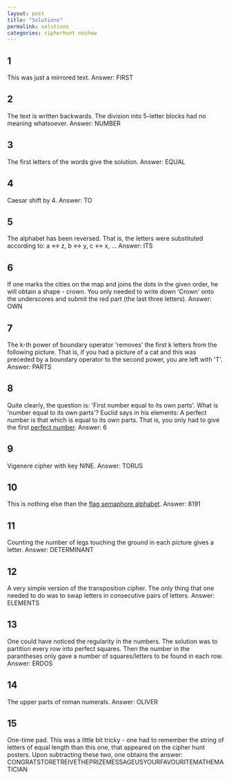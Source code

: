 ```yaml
---
layout: post
title: "Solutions"
permalink: solutions
categories: cipherhunt noshow
---
```


## 1

This was just a mirrored text. Answer: FIRST

## 2

The text is written backwards. The division into 5-letter blocks had no meaning whatsoever. Answer: NUMBER

## 3

The first letters of the words give the solution. Answer: EQUAL

## 4

Caesar shift by 4. Answer: TO

## 5

The alphabet has been reversed. That is, the letters were substituted according to: a <-> z, b <-> y, c <-> x, ... Answer: ITS

## 6

If one marks the cities on the map and joins the dots in the given order, he will obtain a shape - crown. You only needed to write down 'Crown' onto the underscores and submit the red part (the last three letters). Answer: OWN

## 7

The k-th power of boundary operator 'removes' the first k letters from the following picture. That is, if you had a picture of a cat and this was preceded by a boundary operator to the second power, you are left with 'T'. Answer: PARTS

## 8

Quite clearly, the question is: 'First number equal to its own parts'. What is 'number equal to its own parts'? Euclid says in his elements: A perfect number is that which is equal to its own parts. That is, you only had to give the first [perfect number](https://en.wikipedia.org/wiki/Perfect_number). Answer: 6

## 9  

Vigenere cipher with key NINE. Answer: TORUS

## 10

This is nothing else than the [flag semaphore alphabet](https://en.wikipedia.org/wiki/Flag_semaphore). Answer: 8191

## 11

Counting the number of legs touching the ground in each picture gives a letter. Answer: DETERMINANT

## 12

A very simple version of the transposition cipher. The only thing that one needed to do was to swap letters in consecutive pairs of letters. Answer: ELEMENTS

## 13

One could have noticed the regularity in the numbers. The solution was to partition every row into perfect squares. Then the number in the parantheses only gave a number of squares/letters to be found in each row. Answer: ERDOS

## 14

The upper parts of roman numerals. Answer: OLIVER

## 15

One-time pad. This was a little bit tricky - one had to remember the string of letters of equal length than this one, that appeared on the cipher hunt posters. Upon subtracting these two, one obtains the answer: CONGRATSTORETREIVETHEPRIZEMESSAGEUSYOURFAVOURITEMATHEMATICIAN
